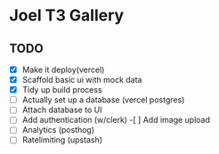 # Joel T3 Gallery

## TODO

- [x] Make it deploy(vercel)
- [x] Scaffold basic ui with mock data
- [x] Tidy up build process
- [ ] Actually set up a database (vercel postgres)
- [ ] Attach database to UI
- [ ] Add authentication (w/clerk) -[ ] Add image upload
- [ ] Analytics (posthog)
- [ ] Ratelimiting (upstash)
